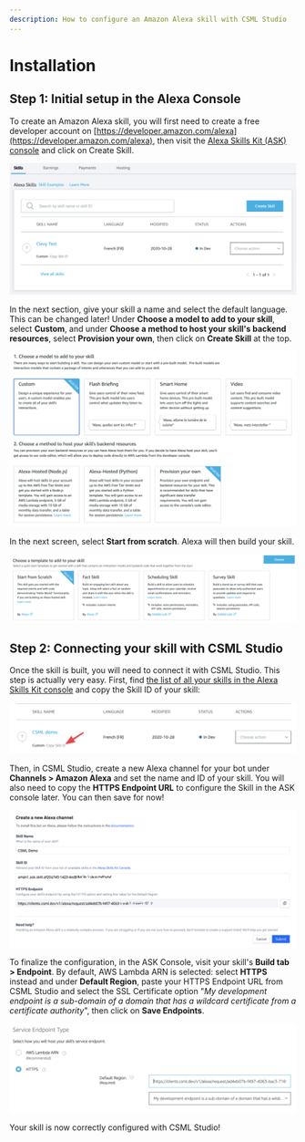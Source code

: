 ```yaml
---
description: How to configure an Amazon Alexa skill with CSML Studio
---
```


# Installation

## Step 1: Initial setup in the Alexa Console

To create an Amazon Alexa skill, you will first need to create a free developer account on [https://developer.amazon.com/alexa](https://developer.amazon.com/alexa), then visit the [Alexa Skills Kit (ASK) console](https://developer.amazon.com/alexa/console) and click on Create Skill.

![](<../../.gitbook/assets/image (39).png>)

In the next section, give your skill a name and select the default language. This can be changed later! Under **Choose a model to add to your skill**, select **Custom**, and under **Choose a method to host your skill's backend resources**, select **Provision your own**, then click on **Create Skill** at the top.

![](<../../.gitbook/assets/image (40).png>)

In the next screen, select **Start from scratch**. Alexa will then build your skill.

![](<../../.gitbook/assets/image (41).png>)

## Step 2: Connecting your skill with CSML Studio

Once the skill is built, you will need to connect it with CSML Studio. This step is actually very easy. First, find [the list of all your skills in the Alexa Skills Kit console](https://developer.amazon.com/alexa/console/ask) and copy the Skill ID of your skill:

![](<../../.gitbook/assets/image (42).png>)

Then, in CSML Studio, create a new Alexa channel for your bot under **Channels > Amazon Alexa** and set the name and ID of your skill. You will also need to copy the **HTTPS Endpoint URL** to configure the Skill in the ASK console later. You can then save for now!

![](<../../.gitbook/assets/image (44).png>)

To finalize the configuration, in the ASK Console, visit your skill's **Build tab > Endpoint**. By default, AWS Lambda ARN is selected: select **HTTPS** instead and under **Default Region**, paste your HTTPS Endpoint URL from CSML Studio and select the SSL Certificate option "_My development endpoint is a sub-domain of a domain that has a wildcard certificate from a certificate authority_", then click on **Save Endpoints**.

![](<../../.gitbook/assets/image (45).png>)

Your skill is now correctly configured with CSML Studio!
